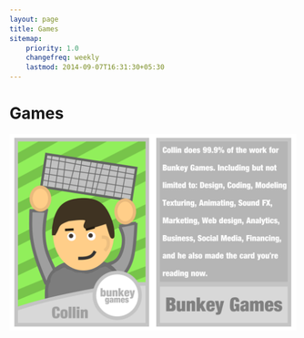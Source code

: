 ```yaml
---
layout: page
title: Games
sitemap:
    priority: 1.0
    changefreq: weekly
    lastmod: 2014-09-07T16:31:30+05:30
---
```

# Games

[ ![alt tag][1]](http://google.com)

[1]: /img/CollinCard.png

